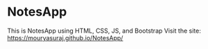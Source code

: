 # NotesApp
This is NotesApp using HTML, CSS, JS, and Bootstrap
Visit the site: https://mouryasuraj.github.io/NotesApp/
